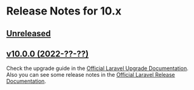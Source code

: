 # Release Notes for 10.x

## [Unreleased](https://github.com/laravel/framework/compare/v10.0.0..master)


## [v10.0.0 (2022-??-??)](https://github.com/laravel/framework/compare/v9.2.0...master)

Check the upgrade guide in the [Official Laravel Upgrade Documentation](https://laravel.com/docs/10.x/upgrade). Also you can see some release notes in the [Official Laravel Release Documentation](https://laravel.com/docs/10.x/releases).
